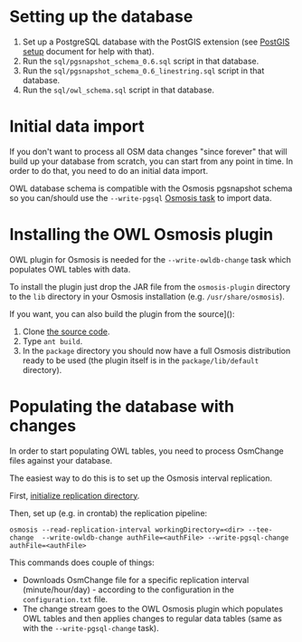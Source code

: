 Setting up the database
=======================

1. Set up a PostgreSQL database with the PostGIS extension (see [PostGIS setup](http://wiki.openstreetmap.org/wiki/Osmosis/PostGIS_Setup) document for help with that).
2. Run the `sql/pgsnapshot_schema_0.6.sql` script in that database.
3. Run the `sql/pgsnapshot_schema_0.6_linestring.sql` script in that database.
4. Run the `sql/owl_schema.sql` script in that database.

Initial data import
===================

If you don't want to process all OSM data changes "since forever" that will build up your database from scratch, you can start from any point in time. In order to do that, you need to do an initial data import.

OWL database schema is compatible with the Osmosis pgsnapshot schema so you can/should use the `--write-pgsql` [Osmosis task](http://wiki.openstreetmap.org/wiki/Osmosis/Detailed_Usage#--write-pgsql_.28--wp.29) to import data.

Installing the OWL Osmosis plugin
=================================

OWL plugin for Osmosis is needed for the `--write-owldb-change` task which populates OWL tables with data.

To install the plugin just drop the JAR file from the `osmosis-plugin` directory to the `lib` directory in your Osmosis installation (e.g. `/usr/share/osmosis`).

If you want, you can also build the plugin from the source]():

1. Clone [the source code](https://github.com/ppawel/osmosis/tree/owldb-plugin).
2. Type `ant build`.
3. In the `package` directory you should now have a full Osmosis distribution ready to be used (the plugin itself is in the `package/lib/default` directory).

Populating the database with changes
====================================

In order to start populating OWL tables, you need to process OsmChange files against your database.

The easiest way to do this is to set up the Osmosis interval replication.

First, [initialize replication directory](http://wiki.openstreetmap.org/wiki/Osmosis/Detailed_Usage#--read-replication-interval-init_.28--rrii.29).

Then, set up (e.g. in crontab) the replication pipeline:

    osmosis --read-replication-interval workingDirectory=<dir> --tee-change  --write-owldb-change authFile=<authFile> --write-pgsql-change authFile=<authFile>

This commands does couple of things:
* Downloads OsmChange file for a specific replication interval (minute/hour/day) - according to the configuration in the `configuration.txt` file.
* The change stream goes to the OWL Osmosis plugin which populates OWL tables and then applies changes to regular data tables (same as with the `--write-pgsql-change` task).
